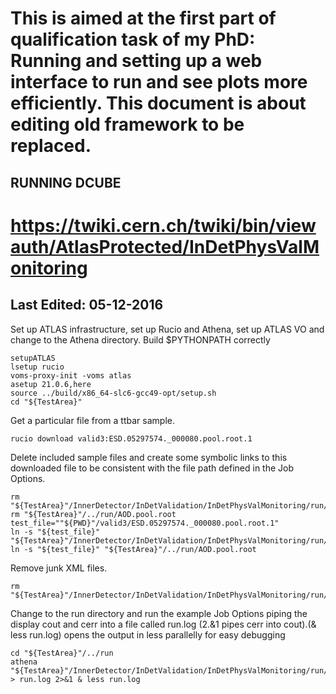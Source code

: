 # This is aimed at the first part of qualification task of my PhD: Running and setting up a web interface to run and see plots more efficiently. This document is about editing old framework to be replaced. # 

## RUNNING DCUBE ##
<https://twiki.cern.ch/twiki/bin/viewauth/AtlasProtected/InDetPhysValMonitoring>
===============================================================================
## Last Edited: 05-12-2016 ##

Set up ATLAS infrastructure, set up Rucio and Athena, set up ATLAS VO and change to the Athena directory. Build $PYTHONPATH correctly
~~~
setupATLAS 
lsetup rucio
voms-proxy-init -voms atlas
asetup 21.0.6,here
source ../build/x86_64-slc6-gcc49-opt/setup.sh
cd "${TestArea}"
~~~
Get a particular file from a ttbar sample.
~~~
rucio download valid3:ESD.05297574._000080.pool.root.1
~~~
Delete included sample files and create some symbolic links to this downloaded file to be consistent with the file path defined in the Job Options.
~~~
rm "${TestArea}"/InnerDetector/InDetValidation/InDetPhysValMonitoring/run/AOD.pool.root
rm "${TestArea}"/../run/AOD.pool.root
test_file=""${PWD}"/valid3/ESD.05297574._000080.pool.root.1"
ln -s "${test_file}" "${TestArea}"/InnerDetector/InDetValidation/InDetPhysValMonitoring/run/AOD.pool.root
ln -s "${test_file}" "${TestArea}"/../run/AOD.pool.root
~~~
Remove junk XML files.
~~~
rm "${TestArea}"/InnerDetector/InDetValidation/InDetPhysValMonitoring/run/*xml
~~~
Change to the run directory and run the example Job Options piping the display cout and cerr into a file called run.log (2.&1 pipes cerr into cout).(& less run.log) opens the output in less parallelly for easy debugging 
~~~
cd "${TestArea}"/../run
athena "${TestArea}"/InnerDetector/InDetValidation/InDetPhysValMonitoring/run/PhysVal_jobOptions.py > run.log 2>&1 & less run.log
~~~
